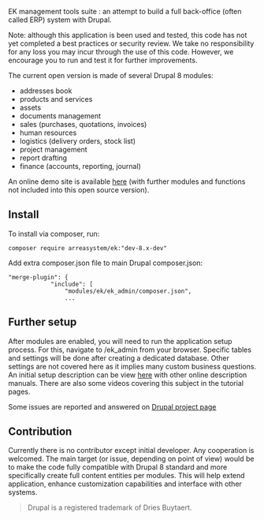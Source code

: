 EK management tools suite : an attempt to build a full back-office (often called ERP) system with Drupal.

Note: although this application is been used and tested, this code has not yet completed a best practices or security review. We take no responsibility for any loss you may incur through the use of this code. However, we encourage you to run and test it for further improvements. 

The current open version is made of several Drupal 8 modules:

- addresses book
- products and services
- assets
- documents management
- sales (purchases, quotations, invoices)
- human resources
- logistics (delivery orders, stock list)
- project management
- report drafting
- finance (accounts, reporting, journal) 

An online demo site is available [here](https://ek.demo.arrea-systems.com/ek-demo-management-software) (with further modules and functions not included into this open source version).

## Install

To install via composer, run:
```
composer require arreasystem/ek:"dev-8.x-dev"
```

Add extra composer.json file to main Drupal composer.json:

```
"merge-plugin": {
            "include": [
                "modules/ek/ek_admin/composer.json",
                ...
```

## Further setup

After modules are enabled, you will need to run the application setup process.
For this, navigate to /ek_admin from your browser. Specific tables and settings will be done after
creating a dedicated database. 
Other settings are not covered here as it implies many custom business questions.
An initial setup description can be view [here](https://arrea-systems.com/tutorial-setup) with other online description manuals.
There are also some videos covering this subject in the tutorial pages.

Some issues are reported and answered on [Drupal project page](https://www.drupal.org/project/issues/2887559?text=&status=All&priorities=All&categories=All&version=All&component=All)

## Contribution

Currently there is no contributor except initial developer.
Any cooperation is welcomed.
The main target (or issue, depending on point of view) would be to make the code fully compatible with Drupal 8 standard
and more specifically create full content entities per modules. This will help extend application,
enhance customization capabilities and interface with other systems.







> Drupal is a registered trademark of Dries Buytaert.



